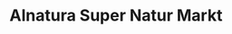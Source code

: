 ---
title: "Alnatura Super Natur Markt"
url: /landsberg-am-lech/alnatura-super-natur-markt/
shop: Supermarkt
---